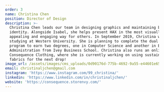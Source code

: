 ```yaml
---
order: 3
name: Christina Chen
position: Director of Design
description: >-
  Christina Chen leads our team in designing graphics and maintaining brand
  identity. Alongside Isabel, she helps present HAX in the most visually
  appealing and engaging way for others. In September 2019, Christina will begin
  studying at Western University. She is planning to complete the dual degree
  program to earn two degrees, one in Computer Science and another in Business
  Administration from Ivey Business School. Christina also runs an online store,
  Consequence Clothing, where she is currently working on using sustainable
  fabrics for the next drop!
image_url: /assets/images/cms_uploads/0d90176d-775b-4692-9a55-e44601e65668.jpg
email: christinaljchen@gmail.com
instagram: 'https://www.instagram.com/99_christina/'
linkedin: 'https://www.linkedin.com/in/christinaljchen/'
website: 'https://consequence.storenvy.com/'
---
```


